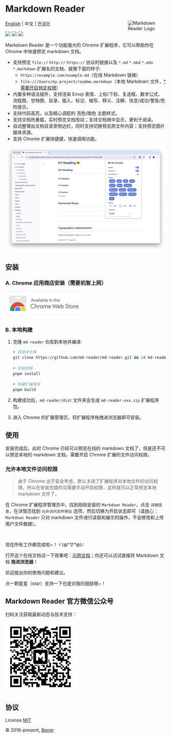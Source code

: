 # Markdown Reader

<picture>
  <source media="(prefers-color-scheme: light)" srcset="https://raw.githubusercontent.com/md-reader/md-reader/main/src/images/logo.svg">
  <source media="(prefers-color-scheme: dark)" srcset="https://raw.githubusercontent.com/md-reader/md-reader/main/src/images/logo-light.svg">
  <img alt="Markdown Reader Logo" src="https://raw.githubusercontent.com/md-reader/md-reader/main/src//images/logo-stroke.svg" align="right" width="120">
</picture>

[English](./README.md) | 中文 | [한국어](./README-ko.md)

[![](https://badgen.net/chrome-web-store/v/medapdbncneneejhbgcjceippjlfkmkg?icon=chrome&color=607cd2)](https://chromewebstore.google.com/detail/md-reader/medapdbncneneejhbgcjceippjlfkmkg) [![](https://badgen.net/chrome-web-store/stars/medapdbncneneejhbgcjceippjlfkmkg?icon=chrome&color=607cd2)](https://chromewebstore.google.com/detail/md-reader/medapdbncneneejhbgcjceippjlfkmkg) [![](https://badgen.net/chrome-web-store/users/medapdbncneneejhbgcjceippjlfkmkg?icon=chrome&color=607cd2)](https://chromewebstore.google.com/detail/md-reader/medapdbncneneejhbgcjceippjlfkmkg)

Markdown Reader 是一个功能强大的 Chrome 扩展程序，它可以帮助你在 Chrome 中快速预览 markdown 文档。

- 支持预览 `file://` `http://` `https://` 协议的链接以及 `*.md` `*.mkd` `*.mdx` `*.markdown` 扩展名的文档，就像下面的样子:
  - `https://example.com/example.md`（在线 Markdown 链接）
  - `file:///Users/my-project/readme.markdown`（本地 Markdown 文件，[\*需要开启特定权限](#允许本地文件访问权限)）
- 内置多种语法插件，支持渲染 Emoji 表情、上标/下标、复选框、数学公式、流程图、甘特图、目录、插入、标记、缩写、释义、注解、信息/成功/警告/危险提示。
- 支持代码高亮，以及精心调配的 亮色/暗色 主题样式。
- 支持文档热重载，实时预览文档改动；支持文档居中显示，更利于阅读。
- 自动整理出文档目录至侧边栏，同时支持切换预览原文件内容；支持预览图片媒体资源。
- 支持 Chrome 扩展快捷键，快速调用功能。

![banner](./example/example-1.png)

## 安装

### A. Chrome 应用商店安装（需要机智上网）

<a href="https://chromewebstore.google.com/detail/md-reader/medapdbncneneejhbgcjceippjlfkmkg" target="_blank"><img src="./src/images/chrome-web-store.svg" alt="Chrome Web Store" style="width:247px"/></a>

### B. 本地构建

1. 克隆 `md-reader` 仓库到本地并编译:

   ```bash
   # 克隆本仓库
   git clone https://github.com/md-reader/md-reader.git && cd md-reader

   # 安装依赖
   pnpm install

   # 构建扩展程序
   pnpm build
   ```

2. 构建成功后，`md-reader/dist` 文件夹会生成 `md-reader-xxx.zip` 扩展程序包。

3. 进入 Chrome 的扩展管理页，将扩展程序拖拽进浏览器即可安装。

## 使用

安装完成后，此时 Chrome 已经可以预览在线的 markdown 文档了，但是还不可以预览本地的 markdown 文档，需要开启 Chrome 扩展的文件访问权限。

### 允许本地文件访问权限

> 由于 Chrome 出于安全考虑，默认关闭了扩展程序对本地文件的访问权限，所以在安装完插件后需要手动开启权限，这样就可以正常预览本地 markdown 文件了。

在 Chrome 扩展程序管理页中，找到刚刚安装的 `Markdown Reader`，点击 `详细信息`，在详情页找到 `允许访问文件网址` 选项，然后切换为开启状态即可（请放心：`Markdown Reader` 只对 markdown 文件进行读取和展示的操作，不会修改和上传用户文件数据）。

<br/>

现在所有工作都完成啦~！ヾ(◍°∇°◍)ﾉ

打开这个在线文档试一下效果吧：[示例文档](https://raw.githubusercontent.com/md-reader/md-reader/main/example/example.md)；你还可以试试直接将 Markdown 文档 **拖进浏览器**！

欢迎提出你的使用问题和建议。

点一颗星星（star）支持一下也是对我的鼓励哦~！

## Markdown Reader 官方微信公众号

扫码关注获取最新动态与技术支持：

<img src="./src/images/mp-qrcode.jpg" alt="" style="width:220px"/>

## 协议

License [MIT](https://github.com/md-reader/md-reader/blob/main/LICENSE)

© 2018-present, [Bener](https://github.com/Heroor)
